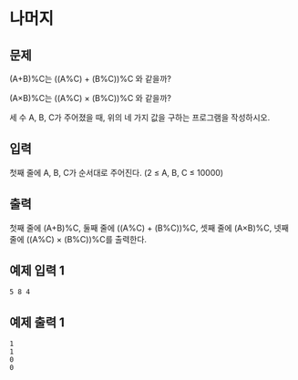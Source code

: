 # 나머지

## 문제
(A+B)%C는 ((A%C) + (B%C))%C 와 같을까?

(A×B)%C는 ((A%C) × (B%C))%C 와 같을까?

세 수 A, B, C가 주어졌을 때, 위의 네 가지 값을 구하는 프로그램을 작성하시오.

## 입력
첫째 줄에 A, B, C가 순서대로 주어진다. (2 ≤ A, B, C ≤ 10000)

## 출력
첫째 줄에 (A+B)%C, 둘째 줄에 ((A%C) + (B%C))%C, 셋째 줄에 (A×B)%C, 넷째 줄에 ((A%C) × (B%C))%C를 출력한다.

## 예제 입력 1
	5 8 4

## 예제 출력 1
	1
	1
	0
	0
